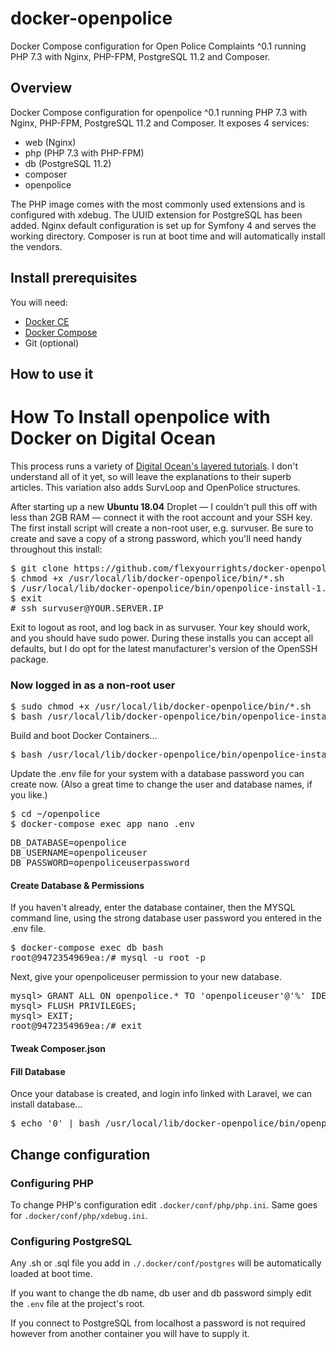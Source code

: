 # docker-openpolice
Docker Compose configuration for Open Police Complaints ^0.1 running PHP 7.3 with Nginx, PHP-FPM, PostgreSQL 11.2 and Composer.

## Overview

Docker Compose configuration for openpolice ^0.1 running PHP 7.3 with Nginx, PHP-FPM, PostgreSQL 11.2 and Composer. 
It exposes 4 services:

* web (Nginx)
* php (PHP 7.3 with PHP-FPM)
* db (PostgreSQL 11.2)
* composer
* openpolice

The PHP image comes with the most commonly used extensions and is configured with xdebug.
The UUID extension for PostgreSQL has been added.
Nginx default configuration is set up for Symfony 4 and serves the working directory.
Composer is run at boot time and will automatically install the vendors.

## Install prerequisites

You will need:

* [Docker CE](https://docs.docker.com/engine/installation/)
* [Docker Compose](https://docs.docker.com/compose/install)
* Git (optional)

## How to use it




<h1 class="slBlueDark">How To Install openpolice with Docker on Digital Ocean</h1>
<p>This process runs a variety of <a href="https://www.digitalocean.com/community/tutorials/how-to-set-up-laravel-nginx-and-mysql-with-docker-compose" target="_blank">Digital Ocean's layered tutorials</a>. I don't understand all of it yet, so will leave the explanations to their superb articles. This variation also adds SurvLoop and OpenPolice structures.</p>
<p>After starting up a new <b class="red">Ubuntu 18.04</b> Droplet — I couldn't pull this off with less than <span class="red">2GB RAM</span> — connect it with the root account and your SSH key. The first install script will create a non-root user, e.g. <span class="red">survuser</span>. Be sure to create and save a copy of a strong password, which you'll need handy throughout this install:</p>
<pre>$ git clone https://github.com/flexyourrights/docker-openpolice.git /usr/local/lib/docker-openpolice
$ chmod +x /usr/local/lib/docker-openpolice/bin/*.sh
$ /usr/local/lib/docker-openpolice/bin/openpolice-install-1.sh <span class="red">survuser</span>
$ exit
# ssh <span class="red">survuser</span>@<span class="red">YOUR.SERVER.IP</span>
</pre>

<p>Exit to logout as root, and log back in as <span class="red">survuser</span>. Your key should work, and you should have sudo power. During these installs you can accept all defaults, but I do opt for the latest manufacturer's version of the OpenSSH package.</p>
<h3 class="slBlueDark">Now logged in as a non-root user</h3>
<pre>$ sudo chmod +x /usr/local/lib/docker-openpolice/bin/*.sh
$ bash /usr/local/lib/docker-openpolice/bin/openpolice-install-2.sh
</pre>
<p>Build and boot Docker Containers...</p>
<pre>$ bash /usr/local/lib/docker-openpolice/bin/openpolice-install-3.sh
</pre>
<p>Update the .env file for your system with a database password you can create now. (Also a great time to change the user and database names, if you like.)</p>
<pre>
$ cd ~/openpolice
$ docker-compose exec app nano .env
</pre>
<pre>DB_DATABASE=openpolice
DB_USERNAME=openpoliceuser
DB_PASSWORD=<span class="red">openpoliceuserpassword</span></pre>
<h4>Create Database & Permissions</h4>
<p>If you haven't already, enter the database container, then the MYSQL command line, using the strong database user password you entered in the .env file.</p>
<pre>$ docker-compose exec db bash
root@9472354969ea:/# mysql -u root -p</pre>
<p>Next, give your <span class="red">openpoliceuser</span> permission to your new database.</p>
<pre>mysql> GRANT ALL ON <span class="red">openpolice</span>.* TO '<span class="red">openpoliceuser</span>'@'%' IDENTIFIED BY '<span class="red">openpoliceuserpassword</span>';
mysql> FLUSH PRIVILEGES;
mysql> EXIT;
root@9472354969ea:/# exit</pre>
<h4>Tweak Composer.json</h4>


<h4>Fill Database</h4>
<p>Once your database is created, and login info linked with Laravel, we can install database...</p>
<pre>$ echo '0' | bash /usr/local/lib/docker-openpolice/bin/openpolice-install-4.sh</pre>




## Change configuration

### Configuring PHP

To change PHP's configuration edit `.docker/conf/php/php.ini`.
Same goes for `.docker/conf/php/xdebug.ini`.

### Configuring PostgreSQL

Any .sh or .sql file you add in `./.docker/conf/postgres` will be automatically loaded at boot time.

If you want to change the db name, db user and db password simply edit the `.env` file at the project's root.

If you connect to PostgreSQL from localhost a password is not required however from another container you will have to supply it.
